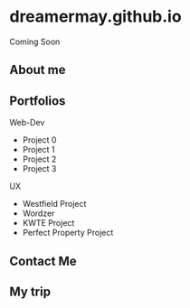 # dreamermay.github.io
Coming Soon

## About me

## Portfolios

Web-Dev
* Project 0
* Project 1
* Project 2
* Project 3

UX
* Westfield Project
* Wordzer
* KWTE Project
* Perfect Property Project

## Contact Me

## My trip
